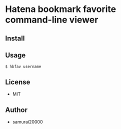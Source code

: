 # Hatena bookmark favorite command-line viewer

## Install

## Usage

```sh:
$ hbfav username
```

## License
- MIT

## Author
- samurai20000
